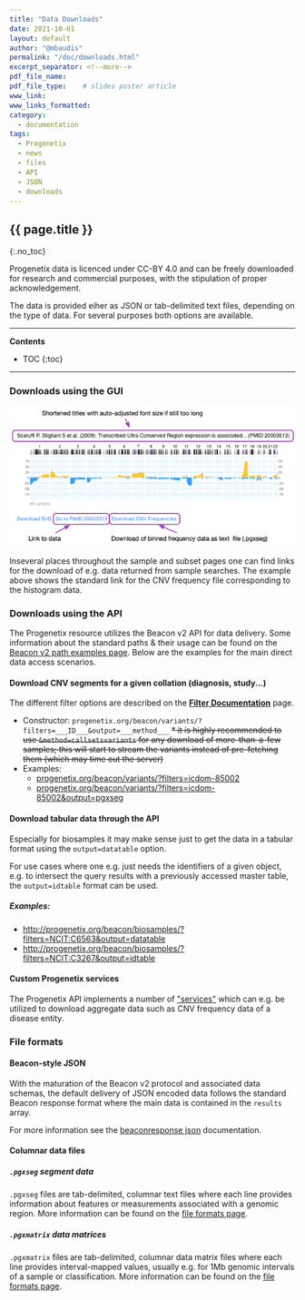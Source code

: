 ```yaml
---
title: "Data Downloads"
date: 2021-10-01
layout: default
author: "@mbaudis"
permalink: "/doc/downloads.html"
excerpt_separator: <!--more-->
pdf_file_name:
pdf_file_type:    # slides poster article
www_link:
www_links_formatted:
category:
  - documentation
tags:
  - Progenetix
  - news
  - files
  - API
  - JSON
  - downloads
---
```


## {{ page.title }}
{:.no_toc}

Progenetix data is licenced under CC-BY 4.0 and can be freely downloaded for
research and commercial purposes, with the stipulation of proper acknowledgement.

The data is provided eiher as JSON or tab-delimited text files, depending on the
type of data. For several purposes both options are available.

<!--more-->

----
**Contents**
* TOC
{:toc}
----

### Downloads using the GUI

<img src="/assets/img/histogram-new-options.png" style="margin-left: auto; margin-right:auto" />

Inseveral places throughout the sample and subset pages one can find links
for the download of e.g. data returned from sample searches. The example above
shows the standard link for the CNV frequency file corresponding to the
histogram data.

### Downloads using the API

The Progenetix resource utilizes the Beacon v2 API for data delivery. Some
information about the standard paths & their usage can be found on the
[Beacon v2 path examples page](/doc/beacon/paths.html). Below are the examples
for the main direct data access scenarios.

#### Download CNV segments for a given collation (diagnosis, study...)

The different filter options are described on the [**Filter Documentation**](/doc/filters-documentation.html)
page.

* Constructor: `progenetix.org/beacon/variants/?filters=___ID___&output=___method___`
~~* it is highly recommended to use `&method=callsetsvariants` for any download of
more-than-a-few samples; this will start to stream the variants instead of pre-fetching them (which may time out the server)~~
* Examples:
  - [progenetix.org/beacon/variants/?filters=icdom-85002](http://progenetix.org/beacon/biosamples/?filters=icdom-85002)
  - [progenetix.org/beacon/variants/?filters=icdom-85002&output=pgxseg](http://progenetix.org/beacon/biosamples/?filters=icdom-85002&output=pgxseg)


#### Download tabular data through the API

Especially for biosamples it may make sense just to get the data in a tabular
format using the `output=datatable` option.

For use cases where one e.g. just needs the identifiers of a given object, e.g.
to intersect the query results with a previously accessed master table, the
`output=idtable` format can be used.

##### Examples:

* <http://progenetix.org/beacon/biosamples/?filters=NCIT:C6563&output=datatable>
* <http://progenetix.org/beacon/biosamples/?filters=NCIT:C3267&output=idtable>


#### Custom Progenetix services

The Progenetix API implements a number of ["services"](/doc/services/services.html)
which can e.g. be utilized to download aggregate data such as CNV frequency data
of a disease entity.


### File formats

#### Beacon-style JSON

With the maturation of the Beacon v2 protocol and associated data schemas,
the default delivery of JSON encoded data follows the standard Beacon response
format where the main data is contained in the `results` array.

For more information see the [beaconresponse json](/doc/beaconresponse-json.html)
documentation.

#### Columnar data files

##### `.pgxseg` segment data

`.pgxseg` files are tab-delimited, columnar text files where each line provides
information about features or measurements associated with a genomic region.
More information can be found on the [file formats page](/doc/fileformats.html).

##### `.pgxmatrix` data matrices

`.pgxmatrix` files are tab-delimited, columnar data matrix files where each line
provides interval-mapped values, usually e.g. for 1Mb genomic intervals of a
sample or classification. More information can be found on the [file formats page](/doc/fileformats.html).
